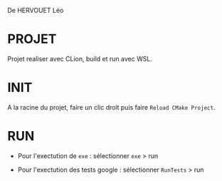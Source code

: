 De HERVOUET Léo

# PROJET

Projet realiser avec CLion, build et run avec WSL.  

# INIT

A la racine du projet, faire un clic droit puis faire `Reload CMake Project`.

# RUN
  
- Pour l'exectution de `exe` : sélectionner `exe` > run  
  
- Pour l'exectution des tests google : sélectionner `RunTests` > run


